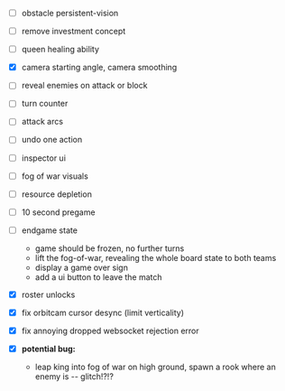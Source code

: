 
- [ ] obstacle persistent-vision
- [ ] remove investment concept
- [ ] queen healing ability
- [x] camera starting angle, camera smoothing
- [ ] reveal enemies on attack or block
- [ ] turn counter
- [ ] attack arcs
- [ ] undo one action
- [ ] inspector ui
- [ ] fog of war visuals
- [ ] resource depletion
- [ ] 10 second pregame
- [ ] endgame state
  - game should be frozen, no further turns
  - lift the fog-of-war, revealing the whole board state to both teams
  - display a game over sign
  - add a ui button to leave the match

- [x] roster unlocks
- [x] fix orbitcam cursor desync (limit verticality)
- [x] fix annoying dropped websocket rejection error
- [x] **potential bug:**
  - leap king into fog of war on high ground, spawn a rook where an enemy is -- glitch!?!?

